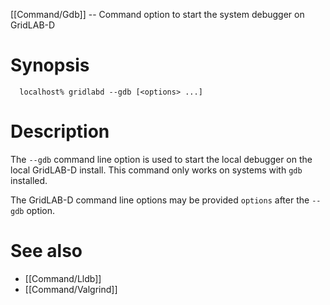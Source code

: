 [[Command/Gdb]] -- Command option to start the system debugger on GridLAB-D

# Synopsis
~~~
  localhost% gridlabd --gdb [<options> ...]
~~~

# Description

The `--gdb` command line option is used to start the local debugger on the local GridLAB-D install.  This command only works on systems with `gdb` installed.

The GridLAB-D command line options may be provided `options` after the `--gdb` option.

# See also

* [[Command/Lldb]]
* [[Command/Valgrind]]

